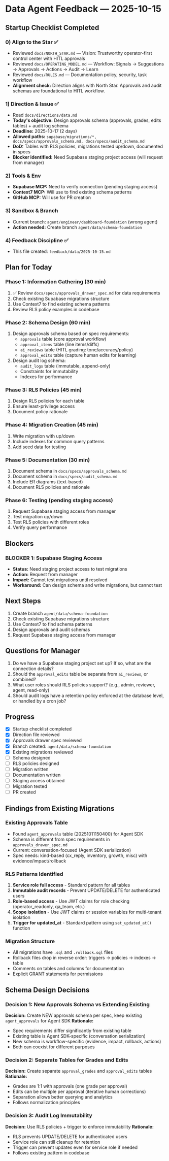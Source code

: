 # Data Agent Feedback — 2025-10-15

## Startup Checklist Completed

### 0) Align to the Star ✅
- Reviewed `docs/NORTH_STAR.md` — Vision: Trustworthy operator-first control center with HITL approvals
- Reviewed `docs/OPERATING_MODEL.md` — Workflow: Signals → Suggestions → Approvals → Actions → Audit → Learn
- Reviewed `docs/RULES.md` — Documentation policy, security, task workflow
- **Alignment check:** Direction aligns with North Star. Approvals and audit schemas are foundational to HITL workflow.

### 1) Direction & Issue ✅
- Read `docs/directions/data.md`
- **Today's objective:** Design approvals schema (approvals, grades, edits tables) + audit log schema
- **Deadline:** 2025-10-17 (2 days)
- **Allowed paths:** `supabase/migrations/*, docs/specs/approvals_schema.md, docs/specs/audit_schema.md`
- **DoD:** Tables with RLS policies, migrations tested up/down, documented in specs
- **Blocker identified:** Need Supabase staging project access (will request from manager)

### 2) Tools & Env
- **Supabase MCP:** Need to verify connection (pending staging access)
- **Context7 MCP:** Will use to find existing schema patterns
- **GitHub MCP:** Will use for PR creation

### 3) Sandbox & Branch
- Current branch: `agent/engineer/dashboard-foundation` (wrong agent)
- **Action needed:** Create branch `agent/data/schema-foundation`

### 4) Feedback Discipline ✅
- This file created: `feedback/data/2025-10-15.md`

## Plan for Today

### Phase 1: Information Gathering (30 min)
1. ✅ Review `docs/specs/approvals_drawer_spec.md` for data requirements
2. Check existing Supabase migrations structure
3. Use Context7 to find existing schema patterns
4. Review RLS policy examples in codebase

### Phase 2: Schema Design (60 min)
1. Design approvals schema based on spec requirements:
   - `approvals` table (core approval workflow)
   - `approval_items` table (line items/diffs)
   - `ai_reviews` table (HITL grading: tone/accuracy/policy)
   - `approval_edits` table (capture human edits for learning)
2. Design audit log schema:
   - `audit_logs` table (immutable, append-only)
   - Constraints for immutability
   - Indexes for performance

### Phase 3: RLS Policies (45 min)
1. Design RLS policies for each table
2. Ensure least-privilege access
3. Document policy rationale

### Phase 4: Migration Creation (45 min)
1. Write migration with up/down
2. Include indexes for common query patterns
3. Add seed data for testing

### Phase 5: Documentation (30 min)
1. Document schema in `docs/specs/approvals_schema.md`
2. Document schema in `docs/specs/audit_schema.md`
3. Include ER diagrams (text-based)
4. Document RLS policies and rationale

### Phase 6: Testing (pending staging access)
1. Request Supabase staging access from manager
2. Test migration up/down
3. Test RLS policies with different roles
4. Verify query performance

## Blockers

### BLOCKER 1: Supabase Staging Access
- **Status:** Need staging project access to test migrations
- **Action:** Request from manager
- **Impact:** Cannot test migrations until resolved
- **Workaround:** Can design schema and write migrations, but cannot test

## Next Steps

1. Create branch `agent/data/schema-foundation`
2. Check existing Supabase migrations structure
3. Use Context7 to find schema patterns
4. Design approvals and audit schemas
5. Request Supabase staging access from manager

## Questions for Manager

1. Do we have a Supabase staging project set up? If so, what are the connection details?
2. Should the `approval_edits` table be separate from `ai_reviews`, or combined?
3. What user roles should RLS policies support? (e.g., admin, reviewer, agent, read-only)
4. Should audit logs have a retention policy enforced at the database level, or handled by a cron job?

## Progress

- [x] Startup checklist completed
- [x] Direction file reviewed
- [x] Approvals drawer spec reviewed
- [x] Branch created: `agent/data/schema-foundation`
- [x] Existing migrations reviewed
- [ ] Schema designed
- [ ] RLS policies designed
- [ ] Migration written
- [ ] Documentation written
- [ ] Staging access obtained
- [ ] Migration tested
- [ ] PR created

## Findings from Existing Migrations

### Existing Approvals Table
- Found `agent_approvals` table (20251011150400) for Agent SDK
- Schema is different from spec requirements in `approvals_drawer_spec.md`
- Current: conversation-focused (Agent SDK serialization)
- Spec needs: kind-based (cx_reply, inventory, growth, misc) with evidence/impact/rollback

### RLS Patterns Identified
1. **Service role full access** - Standard pattern for all tables
2. **Immutable audit records** - Prevent UPDATE/DELETE for authenticated users
3. **Role-based access** - Use JWT claims for role checking (operator_readonly, qa_team, etc.)
4. **Scope isolation** - Use JWT claims or session variables for multi-tenant isolation
5. **Trigger for updated_at** - Standard pattern using `set_updated_at()` function

### Migration Structure
- All migrations have `.sql` and `.rollback.sql` files
- Rollback files drop in reverse order: triggers → policies → indexes → table
- Comments on tables and columns for documentation
- Explicit GRANT statements for permissions

## Schema Design Decisions

### Decision 1: New Approvals Schema vs Extending Existing
**Decision:** Create NEW approvals schema per spec, keep existing `agent_approvals` for Agent SDK
**Rationale:**
- Spec requirements differ significantly from existing table
- Existing table is Agent SDK-specific (conversation serialization)
- New schema is workflow-specific (evidence, impact, rollback, actions)
- Both can coexist for different purposes

### Decision 2: Separate Tables for Grades and Edits
**Decision:** Create separate `approval_grades` and `approval_edits` tables
**Rationale:**
- Grades are 1:1 with approvals (one grade per approval)
- Edits can be multiple per approval (iterative human corrections)
- Separation allows better querying and analytics
- Follows normalization principles

### Decision 3: Audit Log Immutability
**Decision:** Use RLS policies + trigger to enforce immutability
**Rationale:**
- RLS prevents UPDATE/DELETE for authenticated users
- Service role can still cleanup for retention
- Trigger can prevent updates even for service role if needed
- Follows existing pattern in codebase

